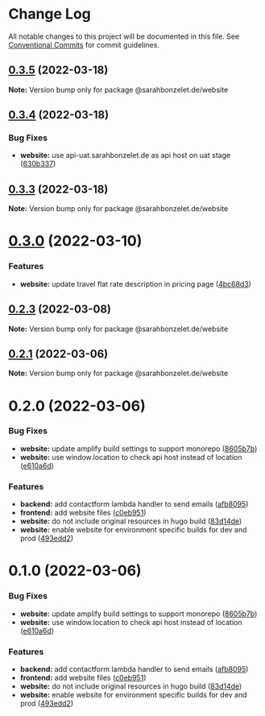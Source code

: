 # Change Log

All notable changes to this project will be documented in this file.
See [Conventional Commits](https://conventionalcommits.org) for commit guidelines.

## [0.3.5](https://github.com/cremich/sarahbonzelet.de/compare/v0.3.4...v0.3.5) (2022-03-18)

**Note:** Version bump only for package @sarahbonzelet.de/website





## [0.3.4](https://github.com/cremich/sarahbonzelet.de/compare/v0.3.3...v0.3.4) (2022-03-18)


### Bug Fixes

* **website:** use api-uat.sarahbonzelet.de as api host on uat stage ([630b337](https://github.com/cremich/sarahbonzelet.de/commit/630b337cae865f90e35a8f9758dfbf9cb449ea4c))





## [0.3.3](https://github.com/cremich/sarahbonzelet.de/compare/v0.3.2...v0.3.3) (2022-03-18)

**Note:** Version bump only for package @sarahbonzelet.de/website





# [0.3.0](https://github.com/cremich/sarahbonzelet.de/compare/v0.2.3...v0.3.0) (2022-03-10)


### Features

* **website:** update travel flat rate description in pricing page ([4bc68d3](https://github.com/cremich/sarahbonzelet.de/commit/4bc68d3f209062acf0f737dcf25fbd629abcd428))





## [0.2.3](https://github.com/cremich/sarahbonzelet.de/compare/v0.2.2...v0.2.3) (2022-03-08)

**Note:** Version bump only for package @sarahbonzelet.de/website





## [0.2.1](https://github.com/cremich/sarahbonzelet.de/compare/v0.2.0...v0.2.1) (2022-03-06)

**Note:** Version bump only for package @sarahbonzelet.de/website





# 0.2.0 (2022-03-06)


### Bug Fixes

* **website:** update amplify build settings to support monorepo ([8605b7b](https://github.com/cremich/sarahbonzelet.de/commit/8605b7b3290758c4665d5570f16b6d8d04361491))
* **website:** use window.location to check api host instead of location ([e610a6d](https://github.com/cremich/sarahbonzelet.de/commit/e610a6d9a2488941bdc76bec584a00be91b429d5))


### Features

* **backend:** add contactform lambda handler to send emails ([afb8095](https://github.com/cremich/sarahbonzelet.de/commit/afb8095cf44f77a4ef4c963c9c6bdadacb09cc44))
* **frontend:** add website files ([c0eb951](https://github.com/cremich/sarahbonzelet.de/commit/c0eb951d518bebd6718e28df73d31262704f29b8))
* **website:** do not include original resources in hugo build ([83d14de](https://github.com/cremich/sarahbonzelet.de/commit/83d14de2fbeccde2c1a31673e1723a791f633ed9))
* **website:** enable website for environment specific builds for dev and prod ([493edd2](https://github.com/cremich/sarahbonzelet.de/commit/493edd256aafe6f82345b6db9079cc97a8dcf590))





# 0.1.0 (2022-03-06)


### Bug Fixes

* **website:** update amplify build settings to support monorepo ([8605b7b](https://github.com/cremich/sarahbonzelet.de/commit/8605b7b3290758c4665d5570f16b6d8d04361491))
* **website:** use window.location to check api host instead of location ([e610a6d](https://github.com/cremich/sarahbonzelet.de/commit/e610a6d9a2488941bdc76bec584a00be91b429d5))


### Features

* **backend:** add contactform lambda handler to send emails ([afb8095](https://github.com/cremich/sarahbonzelet.de/commit/afb8095cf44f77a4ef4c963c9c6bdadacb09cc44))
* **frontend:** add website files ([c0eb951](https://github.com/cremich/sarahbonzelet.de/commit/c0eb951d518bebd6718e28df73d31262704f29b8))
* **website:** do not include original resources in hugo build ([83d14de](https://github.com/cremich/sarahbonzelet.de/commit/83d14de2fbeccde2c1a31673e1723a791f633ed9))
* **website:** enable website for environment specific builds for dev and prod ([493edd2](https://github.com/cremich/sarahbonzelet.de/commit/493edd256aafe6f82345b6db9079cc97a8dcf590))
